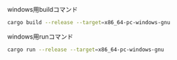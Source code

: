 windows用buildコマンド
```bash
cargo build --release --target=x86_64-pc-windows-gnu
```

windows用runコマンド
```bash
cargo run --release --target=x86_64-pc-windows-gnu
```
